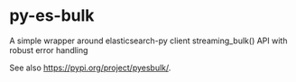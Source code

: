 # py-es-bulk
A simple wrapper around elasticsearch-py client streaming_bulk() API with robust error handling

See also https://pypi.org/project/pyesbulk/.
